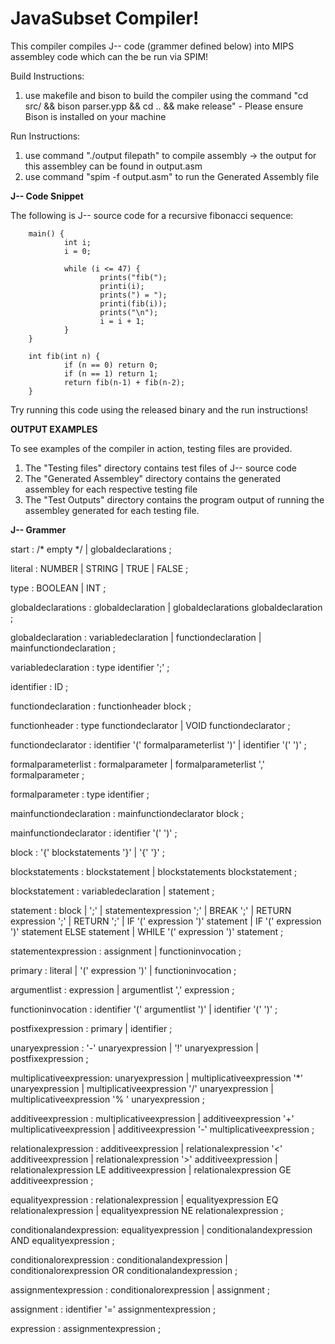 # JavaSubset Compiler!

This compiler compiles J-- code (grammer defined below) into MIPS assembley code which can the be run via SPIM!

Build Instructions:
1) use makefile and bison to build the compiler using the command "cd src/ && bison parser.ypp && cd .. && make release" - Please ensure Bison is installed on your machine

Run Instructions:
1) use command "./output filepath" to compile assembly -> the output for this assembley can be found in output.asm
2) use command "spim -f output.asm" to run the Generated Assembly file

**J-- Code Snippet**

The following is J-- source code for a recursive fibonacci sequence:

        main() {
                int i;
                i = 0;

                while (i <= 47) {
                        prints("fib(");
                        printi(i);
                        prints(") = ");
                        printi(fib(i));
                        prints("\n");
                        i = i + 1;
                }
        }

        int fib(int n) {
                if (n == 0) return 0;
                if (n == 1) return 1;
                return fib(n-1) + fib(n-2);
        }

Try running this code using the released binary and the run instructions!

**OUTPUT EXAMPLES**

To see examples of the compiler in action, testing files are provided. 
1) The "Testing files" directory contains test files of J-- source code
2) The "Generated Assembley" directory contains the generated assembley for each respective testing file
3) The "Test Outputs" directory contains the program output of running the assembley generated for each testing file.

**J-- Grammer**


start           : /* empty */
                | globaldeclarations
                ;

literal         : NUMBER
                | STRING
                | TRUE
                | FALSE
                ;

type            : BOOLEAN
                | INT
                ;

globaldeclarations      : globaldeclaration
                        | globaldeclarations globaldeclaration
                        ;

globaldeclaration       : variabledeclaration
                        | functiondeclaration
                        | mainfunctiondeclaration
                        ;

variabledeclaration     : type identifier ';'
                        ;

identifier              : ID
                        ;

functiondeclaration     : functionheader block
                        ;

functionheader          : type functiondeclarator
                        | VOID functiondeclarator
                        ;

functiondeclarator      : identifier '(' formalparameterlist ')'
                        | identifier '(' ')'
                        ;

formalparameterlist     : formalparameter
                        | formalparameterlist ',' formalparameter
                        ;

formalparameter         : type identifier
                        ;

mainfunctiondeclaration : mainfunctiondeclarator block
                        ;

mainfunctiondeclarator  : identifier '(' ')'
                        ;

block                   : '{' blockstatements '}'
                        | '{' '}'
                        ;

blockstatements         : blockstatement
                        | blockstatements blockstatement
                        ;

blockstatement          : variabledeclaration
                        | statement
                        ;

statement               : block
                        | ';'
                        | statementexpression ';'
                        | BREAK ';'
                        | RETURN expression ';'
                        | RETURN ';'
                        | IF '(' expression ')' statement
                        | IF '(' expression ')' statement ELSE statement
                        | WHILE '(' expression ')' statement
                        ;

statementexpression     : assignment
                        | functioninvocation
                        ;

primary                 : literal
                        | '(' expression ')'
                        | functioninvocation
                        ;

argumentlist            : expression
                        | argumentlist ',' expression
                        ;

functioninvocation      : identifier '(' argumentlist ')'
                        | identifier '(' ')'
                        ;

postfixexpression       : primary
                        | identifier
                        ;

unaryexpression         : '-' unaryexpression
                        | '!' unaryexpression
                        | postfixexpression
                        ;

multiplicativeexpression: unaryexpression
                        | multiplicativeexpression '*' unaryexpression
                        | multiplicativeexpression '/' unaryexpression
                        | multiplicativeexpression '% ' unaryexpression
                        ;

additiveexpression      : multiplicativeexpression
                        | additiveexpression '+' multiplicativeexpression
                        | additiveexpression '-' multiplicativeexpression
                        ;

relationalexpression    : additiveexpression
                        | relationalexpression '<' additiveexpression
                        | relationalexpression '>' additiveexpression
                        | relationalexpression LE additiveexpression
                        | relationalexpression GE additiveexpression
                        ;

equalityexpression      : relationalexpression
                        | equalityexpression EQ relationalexpression
                        | equalityexpression NE relationalexpression
                        ;

conditionalandexpression: equalityexpression
                        | conditionalandexpression AND equalityexpression
                        ;

conditionalorexpression : conditionalandexpression
                        | conditionalorexpression OR conditionalandexpression
                        ;

assignmentexpression    : conditionalorexpression
                        | assignment
                        ;

assignment              : identifier '=' assignmentexpression
                        ;

expression              : assignmentexpression
                        ;

